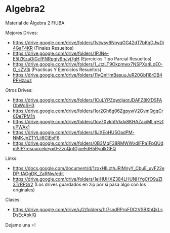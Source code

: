 # Algebra2
Material de Álgebra 2 FIUBA

Mejores Drives: 
* https://drive.google.com/drive/folders/1vtwsy6NnyqGG42dT7bKgDJwDi4GaF4KR (Finales Resueltos)
* https://drive.google.com/drive/folders/1PJNe-E5IZKzaOjGcfFNRpgiy9hJyj7gH (Ejercicios Tipo Parcial Resueltos)
* https://drive.google.com/drive/folders/1_JtzLT9Okpmwx7NSPXs4LoE0-G_sZV3i (Practicas Y Ejercicios Resueltos)
* https://drive.google.com/drive/folders/11yQnHmBasuuJuR20GbI18rDB4PPHzauz

Otros Drives:
* https://drive.google.com/drive/folders/1CuLYPZqwdjaorJDAFZ8KfDSFAObWdSH3
* https://drive.google.com/drive/folders/1or2Gh6g06ZgpywV2GvmQgqCr6De7PM1h 
* https://drive.google.com/drive/folders/1ov7XykhfVkdx8KHAZaciMLgHzfuPWAx1 
* https://drive.google.com/drive/folders/1iJXEoHU5OadPM-NMKJnZTYLii8CjEpF6 
* https://drive.google.com/drive/folders/0B3MqF38RMWWxdlFPa1FpQUdmSlE?resourcekey=0-ZznQqtGjoeFdH5RyqIkGFQ

Links:
* https://docs.google.com/document/d/1zxxHILcthJRlMnyY_CbuE_uvF22eDP-fAGgDK_ZaRNw/edit
* https://drive.google.com/drive/folders/1eiHUHXZ384LHUNHYgCfO9uZI3TrRPGr2 (Los drives guardados en zip por si pasa algo con los originales)

Clases:
* https://drive.google.com/drive/u/2/folders/1It7sndRPrpFDCtVSBXhQkLsDsEcAbkIQ 

Dejame una ⭐!
